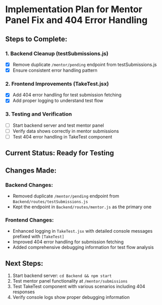 # Implementation Plan for Mentor Panel Fix and 404 Error Handling

## Steps to Complete:

### 1. Backend Cleanup (testSubmissions.js)
- [x] Remove duplicate `/mentor/pending` endpoint from testSubmissions.js
- [x] Ensure consistent error handling pattern

### 2. Frontend Improvements (TakeTest.jsx)
- [x] Add 404 error handling for test submission fetching
- [x] Add proper logging to understand test flow

### 3. Testing and Verification
- [ ] Start backend server and test mentor panel
- [ ] Verify data shows correctly in mentor submissions
- [ ] Test 404 error handling in TakeTest component

## Current Status: Ready for Testing

## Changes Made:

### Backend Changes:
- Removed duplicate `/mentor/pending` endpoint from `Backend/routes/testSubmissions.js`
- Kept the endpoint in `Backend/routes/mentor.js` as the primary one

### Frontend Changes:
- Enhanced logging in `TakeTest.jsx` with detailed console messages prefixed with `[TakeTest]`
- Improved 404 error handling for submission fetching
- Added comprehensive debugging information for test flow analysis

## Next Steps:
1. Start backend server: `cd Backend && npm start`
2. Test mentor panel functionality at `/mentor/submissions`
3. Test TakeTest component with various scenarios including 404 responses
4. Verify console logs show proper debugging information
